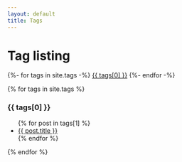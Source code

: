 ```yaml
---
layout: default
title: Tags
---
```


<!-- Begin code @ tags/index.md -->

# Tag listing

<div class="container">
<!-- {::nomarkdown} -->
{%- for tags in site.tags -%}
  <a href="#{{ tags[0] }}"<h3 style="display:inline;">{{ tags[0] }}</h3></a>
{%- endfor -%}
<!-- {::/nomarkdown} -->
</div>

{% for tags in site.tags %}
  <h3>{{ tags[0] }}</h3>
  <ul>
    {% for post in tags[1] %}
      <li><a href="{{ post.url| relative_url }}">{{ post.title }}</a></li>
    {% endfor %}
  </ul>
{% endfor %}

<!-- End code @ tags/index.md -->
